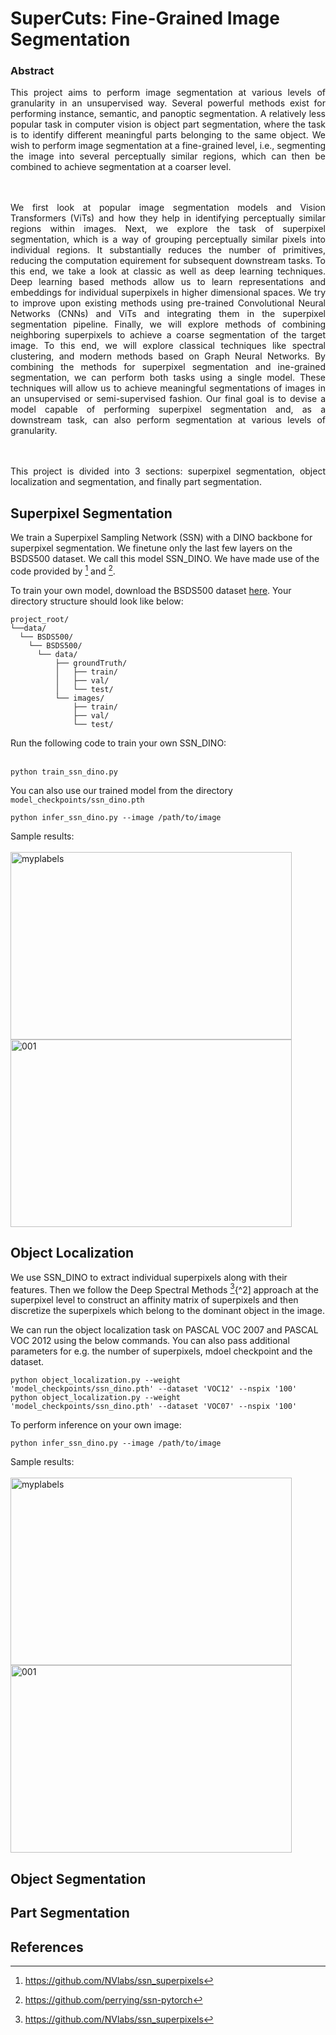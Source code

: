 # SuperCuts: Fine-Grained Image Segmentation

### Abstract
<div align="justify">
This project aims to perform image segmentation at various levels of granularity in an unsupervised way. Several powerful methods exist for performing instance, semantic, and panoptic segmentation. A relatively less popular task in computer vision is object part segmentation, where the task is to identify different meaningful parts belonging to the same object. We wish to perform image segmentation at a fine-grained level, i.e., segmenting the image into several perceptually similar regions, which can then be combined to achieve segmentation at a coarser level. 

<br/><br/>
We first look at popular image segmentation models and Vision Transformers (ViTs) and how they help in identifying perceptually similar regions within images. Next, we explore the task of superpixel segmentation, which is a way of grouping perceptually similar pixels into individual regions. It substantially reduces the number of primitives, reducing the computation  equirement for subsequent downstream tasks. To this end, we take a look at classic as well as deep learning techniques. Deep learning based methods allow us to learn representations and embeddings for individual superpixels in higher dimensional spaces. We try to improve upon existing methods using pre-trained Convolutional Neural Networks (CNNs) and ViTs and integrating them in the superpixel segmentation pipeline. Finally, we will explore methods of combining neighboring superpixels to achieve a coarse segmentation of the target image. To this end, we will explore classical techniques like spectral clustering, and modern methods based on Graph Neural Networks. By combining the methods for superpixel segmentation and  ine-grained segmentation, we can perform both tasks using a single model. These techniques will allow us to achieve meaningful segmentations of images in an unsupervised or semi-supervised fashion. Our final goal is to devise a model capable of performing superpixel segmentation and, as a downstream task, can also perform segmentation at various levels of granularity.

<br/><br/>
This project is divided into 3 sections: superpixel segmentation, object localization and segmentation, and finally part segmentation.
</div>

## Superpixel Segmentation
We train a Superpixel Sampling Network (SSN) with a DINO backbone for superpixel segmentation. We finetune only the last few layers on the BSDS500 dataset. We call this model SSN_DINO. We have made use of the code provided by [^1] and [^2].

To train your own model, download the BSDS500 dataset <a href='https://www.kaggle.com/datasets/balraj98/berkeley-segmentation-dataset-500-bsds500'>here</a>. Your directory structure should look like below:
```
project_root/
└──data/
  └── BSDS500/
    └── BSDS500/
      └── data/
          ├── groundTruth/
          │   ├── train/
          │   ├── val/
          │   └── test/
          └── images/
              ├── train/
              ├── val/
              └── test/
```

Run the following code to train your own SSN_DINO:<br></br>

```
python train_ssn_dino.py
```

You can also use our trained model from the directory `model_checkpoints/ssn_dino.pth`

```
python infer_ssn_dino.py --image /path/to/image
```

Sample results: <br></br>
<img src="https://github.com/user-attachments/assets/a5931fc6-7c9d-4203-8543-a26df4090c22" alt="myplabels"  width="450px" height="300px">
<img src="https://github.com/user-attachments/assets/a78eae07-ac62-4cc9-b742-47edc3692ec2" alt="001"  width="450px" height="300px">




## Object Localization 
We use SSN_DINO to extract individual superpixels along with their features. Then we follow the Deep Spectral Methods [^1]{^2] approach at the superpixel level to construct an affinity matrix of superpixels and then discretize the superpixels which belong to the dominant object in the image. 

We can run the object localization task on PASCAL VOC 2007 and PASCAL VOC 2012 using the below commands. You can also pass additional parameters for e.g. the number of superpixels, mdoel checkpoint and the dataset.

```
python object_localization.py --weight 'model_checkpoints/ssn_dino.pth' --dataset 'VOC12' --nspix '100'
python object_localization.py --weight 'model_checkpoints/ssn_dino.pth' --dataset 'VOC07' --nspix '100'
```

To perform inference on your own image:
```
python infer_ssn_dino.py --image /path/to/image
```

Sample results: <br></br>
<img src="https://github.com/user-attachments/assets/3a14afa0-3fd2-4dd0-9b00-e0f9e560a142" alt="myplabels"  width="450px" height="300px">
<img src="https://github.com/user-attachments/assets/ece7caf7-f4df-4983-a48c-ed2ae53690cc" alt="001"  width="450px" height="300px">




## Object Segmentation

## Part Segmentation


## References
[^1]: https://github.com/NVlabs/ssn_superpixels
[^2]: https://github.com/perrying/ssn-pytorch
[^3]:https://github.com/lukemelas/unsupervised-image-segmentation
[^4]:https://github.com/lukemelas/deep-spectral-segmentation
